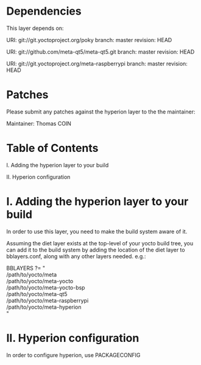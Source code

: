 Dependencies
============

This layer depends on:

  URI: git://git.yoctoproject.org/poky
  branch: master
  revision: HEAD
  
  URI: git://github.com/meta-qt5/meta-qt5.git
  branch: master
  revision: HEAD
  
  URI: git://git.yoctoproject.org/meta-raspberrypi
  branch: master
  revision: HEAD

Patches
=======

Please submit any patches against the hyperion layer to the
the maintainer:

Maintainer: Thomas COIN <esvcorp at gmail.com>


Table of Contents
=================

  I. Adding the hyperion layer to your build
  
 II. Hyperion configuration


I. Adding the hyperion layer to your build
==========================================

In order to use this layer, you need to make the build system aware of
it.

Assuming the diet layer exists at the top-level of your
yocto build tree, you can add it to the build system by adding the
location of the diet layer to bblayers.conf, along with any
other layers needed. e.g.:

  BBLAYERS ?= " \
    /path/to/yocto/meta \
    /path/to/yocto/meta-yocto \
    /path/to/yocto/meta-yocto-bsp \
    /path/to/yocto/meta-qt5 \
    /path/to/yocto/meta-raspberrypi \
    /path/to/yocto/meta-hyperion \
    "


II. Hyperion configuration
==========================

In order to configure hyperion, use PACKAGECONFIG

